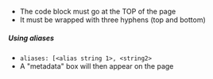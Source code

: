 * The code block must go at the TOP of the page
* It must be wrapped with three hyphens (top and bottom)

##### Using aliases
* `aliases: [<alias string 1>, <string2>`
* A "metadata" box will then appear on the page